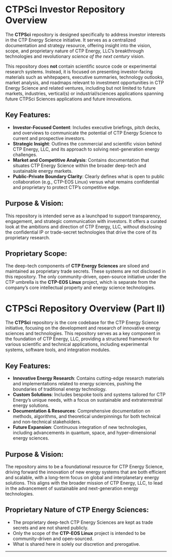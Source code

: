 # CTPSci Investor Repository Overview

The **CTPSci** repository is designed specifically to address investor interests in the CTP Energy Science initiative. It serves as a centralized documentation and strategy resource, offering insight into the vision, scope, and proprietary nature of CTP Energy, LLC’s breakthrough technologies and revolutionary *science of the next century* vision.

This repository does **not** contain scientific source code or experimental research systems. Instead, it is focused on presenting investor-facing materials such as whitepapers, executive summaries, technology outlooks, market analysis, and roadmaps relevant to investment opportunities in CTP Energy Science and related ventures, including but not limited to future markets, industries, vertical(s) or industrial/sciences applications spanning future CTPSci Sciences applications and future innovations.

## Key Features:
- **Investor-Focused Content**: Includes executive briefings, pitch decks, and overviews to communicate the potential of CTP Energy Science to current and prospective investors.
- **Strategic Insight**: Outlines the commercial and scientific vision behind CTP Energy, LLC, and its approach to solving next-generation energy challenges.
- **Market and Competitive Analysis**: Contains documentation that situates CTP Energy Science within the broader deep-tech and sustainable energy markets.
- **Public-Private Boundary Clarity**: Clearly defines what is open to public collaboration (e.g., CTP-EOS Linux) versus what remains confidential and proprietary to protect CTP’s competitive edge.

## Purpose & Vision:
This repository is intended serve as a launchpad to support transparency, engagement, and strategic communication with investors. It offers a curated look at the ambitions and direction of CTP Energy, LLC, without disclosing the confidential IP or trade-secret technologies that drive the core of its proprietary research.

## Proprietary Scope:
The deep-tech components of **CTP Energy Sciences** are siloed and maintained as proprietary trade secrets. These systems are not disclosed in this repository. The only community-driven, open-source initiative under the CTP umbrella is the **CTP-EOS Linux** project, which is separate from the company’s core intellectual property and energy science technologies.


# CTPSci Repository Overview (Part II)

The **CTPSci** repository is the core codebase for the CTP Energy Science initiative, focusing on the development and research of innovative energy sciences and technologies. This repository serves as a key component in the foundation of CTP Energy, LLC, providing a structured framework for various scientific and technical applications, including experimental systems, software tools, and integration modules.

## Key Features:
- **Innovative Energy Research**: Contains cutting-edge research materials and implementations related to energy sciences, pushing the boundaries of traditional energy technology.
- **Custom Solutions**: Includes bespoke tools and systems tailored for CTP Energy’s unique needs, with a focus on sustainable and extraterrestrial energy solutions.
- **Documentation & Resources**: Comprehensive documentation on methods, algorithms, and theoretical underpinnings for both technical and non-technical stakeholders.
- **Future Expansion**: Continuous integration of new technologies, including advancements in quantum, space, and hyper-dimensional energy sciences.

## Purpose & Vision:
The repository aims to be a foundational resource for CTP Energy Science, driving forward the innovation of new energy systems that are both efficient and scalable, with a long-term focus on global and interplanetary energy solutions. This aligns with the broader mission of CTP Energy, LLC, to lead in the advancement of sustainable and next-generation energy technologies.

## Proprietary Nature of CTP Energy Sciences:
- The proprietary deep-tech CTP Energy Sciences are kept as trade secrets and are not shared publicly.
- Only the scope of the **CTP-EOS Linux** project is intended to be community-driven and open-sourced.
- What is shared here in solely our discretion and prerogative.

---
